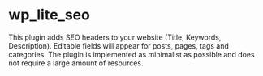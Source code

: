 # wp_lite_seo
This plugin adds SEO headers to your website (Title, Keywords, Description). Editable fields will appear for posts, pages, tags and categories. The plugin is implemented as minimalist as possible and does not require a large amount of resources.
